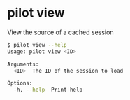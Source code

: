# pilot view

View the source of a cached session

```bash
$ pilot view --help
Usage: pilot view <ID>

Arguments:
  <ID>  The ID of the session to load

Options:
  -h, --help  Print help
```

